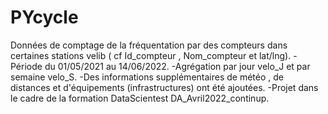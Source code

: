 # PYcycle

Données de comptage de la fréquentation par des compteurs dans certaines stations velib ( cf Id_compteur , Nom_compteur et lat/lng).
-Période du 01/05/2021 au 14/06/2022.
-Agrégation par jour velo_J et par semaine velo_S.
-Des informations supplémentaires de météo , de distances et d'équipements (infrastructures) ont été ajoutées.
-Projet dans le cadre de la formation DataScientest DA_Avril2022_continup.
